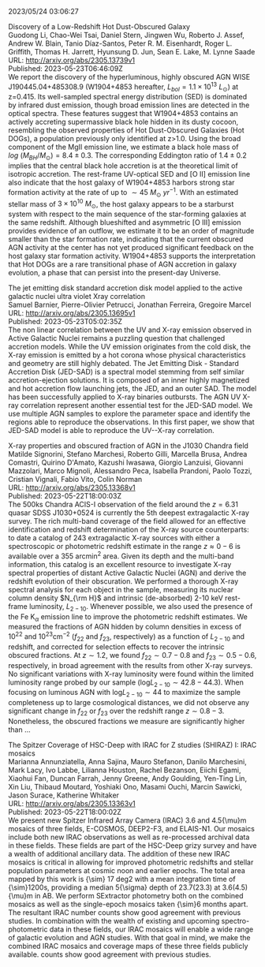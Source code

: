 2023/05/24 03:06:27  

Discovery of a Low-Redshift Hot Dust-Obscured Galaxy  
Guodong Li, Chao-Wei Tsai, Daniel Stern, Jingwen Wu, Roberto J. Assef, Andrew W. Blain, Tanio Díaz-Santos, Peter R. M. Eisenhardt, Roger L. Griffith, Thomas H. Jarrett, Hyunsung D. Jun, Sean E. Lake, M. Lynne Saade  
URL: http://arxiv.org/abs/2305.13739v1  
Published: 2023-05-23T06:46:09Z  
  We report the discovery of the hyperluminous, highly obscured AGN WISE J190445.04+485308.9 (W1904+4853 hereafter, $L_{bol} = 1.1 \times 10^{13} \ L_{\odot}$) at z=0.415. Its well-sampled spectral energy distribution (SED) is dominated by infrared dust emission, though broad emission lines are detected in the optical spectra. These features suggest that W1904+4853 contains an actively accreting supermassive black hole hidden in its dusty cocoon, resembling the observed properties of Hot Dust-Obscured Galaxies (Hot DOGs), a population previously only identified at z&gt;1.0. Using the broad component of the MgII emission line, we estimate a black hole mass of $log \ (M_{BH}/M_{\odot}) = 8.4 \pm 0.3$. The corresponding Eddington ratio of $1.4 \pm 0.2$ implies that the central black hole accretion is at the theoretical limit of isotropic accretion. The rest-frame UV-optical SED and [O II] emission line also indicate that the host galaxy of W1904+4853 harbors strong star formation activity at the rate of up to $\sim 45 \ M_{\odot} \ yr^{-1}$. With an estimated stellar mass of $3 \times 10^{10} \ M_{\odot}$, the host galaxy appears to be a starburst system with respect to the main sequence of the star-forming galaxies at the same redshift. Although blueshifted and asymmetric [O III] emission provides evidence of an outflow, we estimate it to be an order of magnitude smaller than the star formation rate, indicating that the current obscured AGN activity at the center has not yet produced significant feedback on the host galaxy star formation activity. W1904+4853 supports the interpretation that Hot DOGs are a rare transitional phase of AGN accretion in galaxy evolution, a phase that can persist into the present-day Universe.   

The jet emitting disk standard accretion disk model applied to the
  active galactic nuclei ultra violet Xray correlation  
Samuel Barnier, Pierre-Olivier Petrucci, Jonathan Ferreira, Gregoire Marcel  
URL: http://arxiv.org/abs/2305.13695v1  
Published: 2023-05-23T05:02:35Z  
  The non linear correlation between the UV and X-ray emission observed in Active Galactic Nuclei remains a puzzling question that challenged accretion models. While the UV emission originates from the cold disk, the X-ray emission is emitted by a hot corona whose physical characteristics and geometry are still highly debated. The Jet Emitting Disk - Standard Accretion Disk (JED-SAD) is a spectral model stemming from self similar accretion-ejection solutions. It is composed of an inner highly magnetized and hot accretion flow launching jets, the JED, and an outer SAD. The model has been successfully applied to X-ray binaries outbursts. The AGN UV X-ray correlation represent another essential test for the JED-SAD model. We use multiple AGN samples to explore the parameter space and identify the regions able to reproduce the observations. In this first paper, we show that JED-SAD model is able to reproduce the UV--X-ray correlation.   

X-ray properties and obscured fraction of AGN in the J1030 Chandra field  
Matilde Signorini, Stefano Marchesi, Roberto Gilli, Marcella Brusa, Andrea Comastri, Quirino D'Amato, Kazushi Iwasawa, Giorgio Lanzuisi, Giovanni Mazzolari, Marco Mignoli, Alessandro Peca, Isabella Prandoni, Paolo Tozzi, Cristian Vignali, Fabio Vito, Colin Norman  
URL: http://arxiv.org/abs/2305.13368v1  
Published: 2023-05-22T18:00:03Z  
  The 500ks Chandra ACIS-I observation of the field around the $z=6.31$ quasar SDSS J1030+0524 is currently the 5th deepest extragalactic X-ray survey. The rich multi-band coverage of the field allowed for an effective identification and redshift determination of the X-ray source counterparts: to date a catalog of 243 extragalactic X-ray sources with either a spectroscopic or photometric redshift estimate in the range $z\approx0-6$ is available over a 355 arcmin$^2$ area. Given its depth and the multi-band information, this catalog is an excellent resource to investigate X-ray spectral properties of distant Active Galactic Nuclei (AGN) and derive the redshift evolution of their obscuration. We performed a thorough X-ray spectral analysis for each object in the sample, measuring its nuclear column density $N_{\rm H}$ and intrinsic (de-absorbed) 2-10 keV rest-frame luminosity, $L_{2-10}$. Whenever possible, we also used the presence of the Fe K$_\alpha$ emission line to improve the photometric redshift estimates. We measured the fractions of AGN hidden by column densities in excess of $10^{22}$ and $10^{23}$cm$^{-2}$ ($f_{22}$ and $f_{23}$, respectively) as a function of $L_{2-10}$ and redshift, and corrected for selection effects to recover the intrinsic obscured fractions. At $z\sim 1.2$, we found $f_{22}\sim0.7-0.8$ and $f_{23}\sim0.5-0.6$, respectively, in broad agreement with the results from other X-ray surveys. No significant variations with X-ray luminosity were found within the limited luminosity range probed by our sample (log$L_{2-10}\sim 42.8-44.3$). When focusing on luminous AGN with log$L_{2-10}\sim44$ to maximize the sample completeness up to large cosmological distances, we did not observe any significant change in $f_{22}$ or $f_{23}$ over the redshift range $z\sim0.8-3$. Nonetheless, the obscured fractions we measure are significantly higher than ...   

The Spitzer Coverage of HSC-Deep with IRAC for Z studies (SHIRAZ) I:
  IRAC mosaics  
Marianna Annunziatella, Anna Sajina, Mauro Stefanon, Danilo Marchesini, Mark Lacy, Ivo Labbe, Lilianna Houston, Rachel Bezanson, Eiichi Egami, Xiaohui Fan, Duncan Farrah, Jenny Greene, Andy Goulding, Yen-Ting Lin, Xin Liu, Thibaud Moutard, Yoshiaki Ono, Masami Ouchi, Marcin Sawicki, Jason Surace, Katherine Whitaker  
URL: http://arxiv.org/abs/2305.13363v1  
Published: 2023-05-22T18:00:02Z  
  We present new Spitzer Infrared Array Camera (IRAC) 3.6 and 4.5{\mu}m mosaics of three fields, E-COSMOS, DEEP2-F3, and ELAIS-N1. Our mosaics include both new IRAC observations as well as re-processed archival data in these fields. These fields are part of the HSC-Deep grizy survey and have a wealth of additional ancillary data. The addition of these new IRAC mosaics is critical in allowing for improved photometric redshifts and stellar population parameters at cosmic noon and earlier epochs. The total area mapped by this work is {\sim} 17 deg2 with a mean integration time of {\sim}1200s, providing a median 5{\sigma} depth of 23.7(23.3) at 3.6(4.5){\mu}m in AB. We perform SExtractor photometry both on the combined mosaics as well as the single-epoch mosaics taken {\sim}6 months apart. The resultant IRAC number counts show good agreement with previous studies. In combination with the wealth of existing and upcoming spectro-photometric data in these fields, our IRAC mosaics will enable a wide range of galactic evolution and AGN studies. With that goal in mind, we make the combined IRAC mosaics and coverage maps of these three fields publicly available. counts show good agreement with previous studies.   

